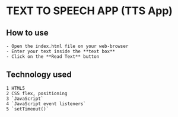 # TEXT TO SPEECH APP (TTS App)

## How to use 
    - Open the index.html file on your web-browser
    - Enter your text inside the **text box**
    - Click on the **Read Text** button
## Technology used
    1 HTML5
    2 CSS flex, positioning
    3 `JavaScript`
    4 `JavaScript event listeners`
    5 `setTimeout()`

